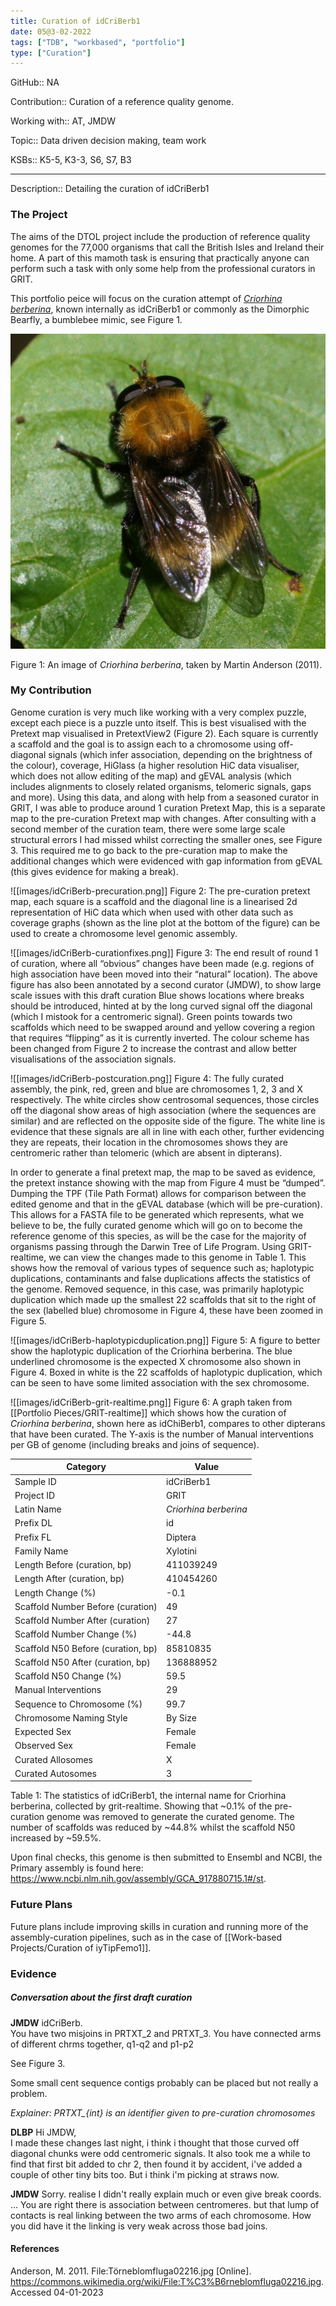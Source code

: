 ```yaml
---
title: Curation of idCriBerb1
date: 05@3-02-2022
tags: ["TDB", "workbased", "portfolio"]
type: ["Curation"]
---
```


GitHub:: NA

Contribution:: Curation of a reference quality genome.

Working with:: AT, JMDW

Topic:: Data driven decision making, team work

KSBs:: K5-5, K3-3, S6, S7, B3

---
Description:: Detailing the curation of idCriBerb1

### The Project
The aims of the DTOL project include the production of reference quality genomes for the 77,000 organisms that call the British Isles and Ireland their home. A part of this mamoth task is ensuring that practically anyone can perform such a task with only some help from the professional curators in GRIT.

This portfolio peice will focus on the curation attempt of [_Criorhina berberina_](https://www.ncbi.nlm.nih.gov/data-hub/taxonomy/2663927), known internally as idCriBerb1 or commonly as the Dimorphic Bearfly, a bumblebee mimic, see Figure 1.

![image](../../images/idcriberb1.png)

Figure 1: An image of _Criorhina berberina_, taken by Martin Anderson (2011).

### My Contribution
Genome curation is very much like working with a very complex puzzle, except each piece is a puzzle unto itself. This is best visualised with the Pretext map visualised in PretextView2 (Figure 2). Each square is currently a scaffold and the goal is to assign each to a chromosome using off-diagonal signals (which infer association, depending on the brightness of the colour), coverage, HiGlass (a higher resolution HiC data visualiser, which does not allow editing of the map) and gEVAL analysis (which includes alignments to closely related organisms, telomeric signals, gaps and more). Using this data, and along with help from a seasoned curator in GRIT, I was able to produce around 1 curation Pretext Map, this is a separate map to the pre-curation Pretext map with changes. After consulting with a second member of the curation team, there were some large scale structural errors I had missed whilst correcting the smaller ones, see Figure 3. This required me to go back to the pre-curation map to make the additional changes which were evidenced with gap information from gEVAL (this gives evidence for making a break).

![[images/idCriBerb-precuration.png]]
Figure 2: The pre-curation pretext map, each square is a scaffold and the diagonal line is a linearised 2d representation of HiC data which when used with other data such as coverage graphs (shown as the line plot at the bottom of the figure) can be used to create a chromosome level genomic assembly.

![[images/idCriBerb-curationfixes.png]]
Figure 3: The end result of round 1 of curation, where all “obvious” changes have been made (e.g. regions of high association have been moved into their “natural” location). The above figure has also been annotated by a second curator  (JMDW), to show large scale issues with this draft curation Blue shows locations where breaks should be introduced, hinted at by the long curved signal off the diagonal (which I mistook for a centromeric signal). Green points towards two scaffolds which need to be swapped around and yellow covering a region that requires “flipping” as it is currently inverted. The colour scheme has been changed from Figure 2 to increase the contrast and allow better visualisations of the association signals.

![[images/idCriBerb-postcuration.png]]
Figure 4: The fully curated assembly, the pink, red, green and blue are chromosomes 1, 2, 3 and X respectively. The white circles show centrosomal sequences, those circles off the diagonal show areas of high association (where the sequences are similar) and are reflected on the opposite side of the figure. The white line is evidence that these signals are all in line with each other, further evidencing they are repeats, their location in the chromosomes shows they are centromeric rather than telomeric (which are absent in dipterans).

In order to generate a final pretext map, the map to be saved as evidence, the pretext instance showing with the map from Figure 4 must be “dumped”. Dumping the TPF (Tile Path Format) allows for comparison between the edited genome and that in the gEVAL database (which will be pre-curation). This allows for a FASTA file to be generated which represents, what we believe to be, the fully curated genome which will go on to become the reference genome of this species, as will be the case for the majority of organisms passing through the Darwin Tree of Life Program. Using GRIT-realtime, we can view the changes made to this genome in Table 1. This shows how the removal of various types of sequence such as; haplotypic duplications, contaminants and false duplications affects the statistics of the genome. Removed sequence, in this case, was primarily haplotypic duplication which made up the smallest 22 scaffolds that sit to the right of the sex (labelled blue) chromosome in Figure 4, these have been zoomed in Figure 5.

![[images/idCriBerb-haplotypicduplication.png]]
Figure 5: A figure to better show the haplotypic duplication of the Criorhina berberina. The blue underlined chromosome is the expected X chromosome also shown in Figure 4. Boxed in white is the 22 scaffolds of haplotypic duplication, which can be seen to have some limited association with the sex chromosome.

![[images/idCriBerb-grit-realtime.png]]
Figure 6: A graph taken from [[Portfolio Pieces/GRIT-realtime]] which shows how the curation of _Criorhina berberina_, shown here as idChiBerb1, compares to other dipterans that have been curated. The Y-axis is the number of Manual interventions per GB of genome (including breaks and joins of sequence).

| Category | Value |
|---|---|
| Sample ID | idCriBerb1 |
| Project ID | GRIT |
| Latin Name | _Criorhina berberina_ |
| Prefix DL | id |
| Prefix FL | Diptera |
| Family Name | Xylotini |
| Length Before (curation, bp) | 411039249 |
| Length After (curation, bp) | 410454260 |
| Length Change (%) | -0.1 |
| Scaffold Number Before (curation) | 49 |
| Scaffold Number After (curation) | 27 |
| Scaffold Number Change (%) | -44.8 |
| Scaffold N50 Before (curation, bp) | 85810835 |
| Scaffold N50 After (curation, bp) | 136888952 |
| Scaffold N50 Change (%) | 59.5 |
| Manual Interventions | 29 |
| Sequence to Chromosome (%) | 99.7 | 
| Chromosome Naming Style | By Size |
| Expected Sex | Female |
| Observed Sex | Female |
| Curated Allosomes | X |
| Curated Autosomes | 3 |
Table 1: The statistics of idCriBerb1, the internal name for Criorhina berberina, collected by grit-realtime. Showing that ~0.1% of the pre-curation genome was removed to generate the curated genome. The number of scaffolds was reduced by ~44.8% whilst the scaffold N50 increased by ~59.5%.

Upon final checks, this genome is then submitted to Ensembl and NCBI, the Primary assembly is found here: https://www.ncbi.nlm.nih.gov/assembly/GCA_917880715.1#/st.

### Future Plans
Future plans include improving skills in curation and running more of the assembly-curation pipelines, such as in the case of [[Work-based Projects/Curation of iyTipFemo1]].

### Evidence

##### Conversation about the first draft curation
**JMDW**
idCriBerb.  
You have two misjoins in PRTXT_2 and PRTXT_3. You have connected arms of different chrms together, q1-q2 and p1-p2

See Figure 3.

Some small cent sequence contigs probably can be placed but not really a problem.

_Explainer: PRTXT\_{int} is an identifier given to pre-curation chromosomes_

**DLBP**
Hi JMDW,  
I made these changes last night, i think i thought that those curved off diagonal chunks were odd centromeric signals. It also took me a while to find that first bit added to chr 2, then found it by accident, i've added a couple of other tiny bits too. But i think i'm picking at straws now.

**JMDW**
Sorry. realise I didn't really explain much or even give break coords. ...
You are right there is association between centromeres. but that lump of contacts is real linking between the two arms of each chromosome.
How you did have it the linking is very weak across those bad joins.

#### References
Anderson, M. 2011.  File\:Törneblomfluga02216.jpg \[Online\]. https://commons.wikimedia.org/wiki/File:T%C3%B6rneblomfluga02216.jpg. Accessed 04-01-2023